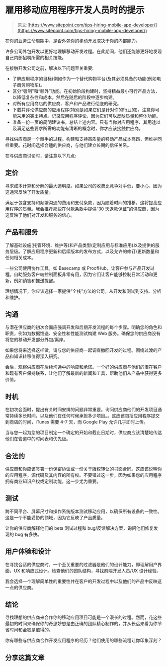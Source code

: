 # 雇用移动应用程序开发人员时的提示

> 原文:[https://www.sitepoint.com/tips-hiring-mobile-app-developer/](https://www.sitepoint.com/tips-hiring-mobile-app-developer/)

在你的业务生命周期中，是否外包你的移动开发取决于你的内部能力。

许多公司外包开发以更好地理解移动开发过程。在此期间，他们还能够更好地发现自己内部招聘所需的相关技能。

在接触开发公司之前，解决以下问题至关重要:

*   了解应用程序的目标(例如作为一个替代购物平台)及其必须具备的功能(例如电子商务购物车)。
*   区分“强制”和“额外”功能。在初始阶段构建时，坚持精益最小可行产品方法，以降低复杂性和成本。然后在随后的阶段中逐步构建。
*   对所有应用商店的供应商、客户和产品进行彻底的研究。
*   下载并评论供应商的应用程序(特别是如果它们是针对你的行业的)。注意你可能采用的突出特点。记录应用程序评论，因为它们可以反映质量和整体功能。
*   准备一份一页的简明建议书，总结上述内容。只有当你对应用程序、其用途以及满足这些要求所需的功能有清晰的概念时，你才应该接触供应商。

寻找供应商是一个棘手的过程。构建和支持高质量的移动产品成本高昂，但维护同样重要。花时间选择合适的供应商，与他们建立长期的信任关系。

在与供应商讨论时，请注意以下几点:

## 定价

寻求成本计算和分解的最大透明度。如果公司的收费比竞争对手低，要小心，因为这通常反映了开发质量。

满足于包含支持和频繁沟通的费用和支付条款，因为随着时间的推移，这将提高应用程序的质量。我会推荐那些在付款条款中提供“30 天退款保证”的供应商，因为这反映了他们对开发和服务的信心。

## 产品和服务

了解基础设施(托管环境、维护等)和产品类型(定制应用与标准应用)以及提供的服务层级。了解应用程序更新和后续版本的发布方式，以及允许的修订/更新数量和任何相关成本。

一些公司使用协作工具，如 Basecamp 或 ProofHub，让客户参与产品开发过程。自助服务客户端控制面板非常有用，因为它们让客户能够控制日常活动和更新，例如销售和推送提醒。

理想情况下，你应该选择一家提供“全栈”方法的公司。从开发和测试到支持、分析和维护。

## 沟通

与潜在供应商的初次会面应强调开发和后期开发流程的每个步骤。明确您的角色和职责，例如为数据馈送、安全性和性能测试构建 Web 服务。确保您的供应商没有将您的移动开发部分外包/离岸。

如果您将来选择这样做，请与您的供应商一起调查撤回开发的过程。围绕过渡的产品和知识转移值得深入研究。

会后，观察供应商在后续沟通中的响应和承诺。一个好的供应商与他们的潜在客户和现有客户保持联系，让他们了解最新的新闻和工具，帮助他们从产品中获得更多价值。

## 时机

在初次会面时，提出有关时间安排的问题非常重要。询问供应商他们的开发项目通常持续多长时间，以及他们在任何时候承担多少项目。。这应该包括应用程序提交到商店的时间，iTunes 需要 4-7 天，而 Google Play 允许几乎即时上传。

当与您一起为您的项目制定一个确定的开始和截止日期时，供应商应该清楚地传达他们在管道中的时间表和优先级。

## 合法的

供应商和你应该签署一份保密协议或一份关于版权转让的书面合同。这应该说明你的应用程序，源代码及其内容的所有权。不要错过这一步，因为如果您的应用程序拥有商业知识产权或定制功能，这一步尤为重要。

## 测试

跨不同平台、屏幕尺寸和操作系统版本测试移动应用，以确保所有设备的一致性。这是一个不能妥协的领域，因为它反映了产品质量。

让你的供应商解释他们的 beta 测试过程和 bug/反馈解决方案，询问他们修复发现的 bug 有多快。

## 用户体验和设计

在寻找合适的供应商时，一个至关重要的过滤器是他们的设计能力，即理解用户界面，UX 和响应式设计。检查他们的团队结构，寻找前端开发人员/UX 设计经验。

我会选择一个理解简单性的重要性并在客户的开发过程中以及他们的产品中反映这一点的供应商。

## 结论

寻找理想的供应商来合作你的移动应用项目可能是一个漫长的过程。然而，花这些最初的时间来确保你的奇思妙想是由正确的团队精心制作的，并从长远来看为你节省时间和金钱是值得的。

你有哪些与供应商合作开发应用程序的经历？他们使用的哪些流程让你印象深刻？

## 分享这篇文章